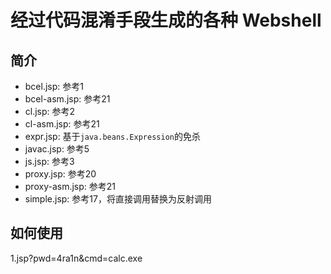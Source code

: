 # 经过代码混淆手段生成的各种 Webshell

## 简介
- bcel.jsp: 参考1
- bcel-asm.jsp: 参考21
- cl.jsp: 参考2
- cl-asm.jsp: 参考21
- expr.jsp: 基于`java.beans.Expression`的免杀
- javac.jsp: 参考5
- js.jsp: 参考3
- proxy.jsp: 参考20
- proxy-asm.jsp: 参考21
- simple.jsp: 参考17，将直接调用替换为反射调用

## 如何使用

1.jsp?pwd=4ra1n&cmd=calc.exe